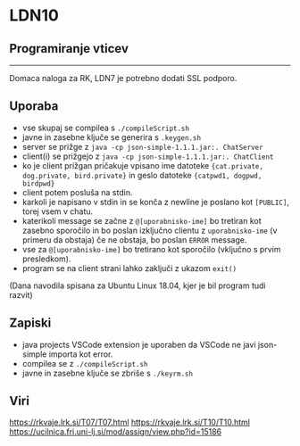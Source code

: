 # LDN10
## Programiranje vticev
---
Domaca naloga za RK, LDN7 je potrebno dodati SSL podporo.

## Uporaba
 - vse skupaj se compilea s `./compileScript.sh`
 - javne in zasebne ključe se generira s `.keygen.sh`  
 - server se prižge z `java -cp json-simple-1.1.1.jar:. ChatServer`
 - client(i) se prižgejo z `java -cp json-simple-1.1.1.jar:. ChatClient`
 - ko je client prižgan pričakuje vpisano ime datoteke `{cat.private, dog.private, bird.private}` in geslo datoteke `{catpwd1, dogpwd, birdpwd}`  
 - client potem posluša na stdin. 
 - karkoli je napisano v stdin in se konča z newline je poslano kot `[PUBLIC]`, torej vsem v chatu.
 - katerikoli message se začne z `@[uporabnisko-ime]` bo tretiran kot zasebno sporočilo in bo poslan izključno clientu z `uporabnisko-ime` (v primeru da obstaja) če ne obstaja, bo poslan `ERROR` message.
 - vse za `@[uporabnisko-ime]` bo tretirano kot sporočilo (vključno s prvim presledkom).
 - program se na client strani lahko zaključi z ukazom `exit()`

(Dana navodila spisana za Ubuntu Linux 18.04, kjer je bil program tudi razvit)
## Zapiski
 - java projects VSCode extension je uporaben da VSCode ne javi json-simple importa kot error.  
 - compilea se z `./compileScript.sh`
 - javne in zasebne ključe se zbriše s `./keyrm.sh`

## Viri
https://rkvaje.lrk.si/T07/T07.html
https://rkvaje.lrk.si/T10/T10.html
https://ucilnica.fri.uni-lj.si/mod/assign/view.php?id=15186